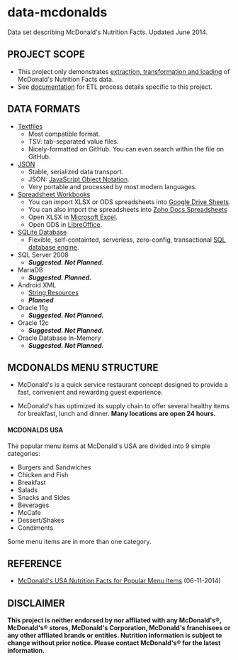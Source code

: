 data-mcdonalds
==============

Data set describing McDonald's Nutrition Facts. Updated June 2014.

## PROJECT SCOPE

+ This project only demonstrates [extraction, transformation and loading](http://en.wikipedia.org/wiki/Extract,_transform,_load) of McDonald's Nutrition Facts data.
+ See [documentation](https://github.com/pffy/data-mcdonalds/tree/master/docs) for ETL process details specific to this project.

## DATA FORMATS

+ [Textfiles](https://github.com/pffy/data-mcdonalds/tree/master/textfiles)
    + Most compatible format.
    + TSV: tab-separated value files.
    + Nicely-formatted on GitHub. You can even search within the file on GitHub.
+ [JSON](https://github.com/pffy/data-mcdonalds/tree/master/json)
    + Stable, serialized data transport.
    + JSON: [JavaScript Object Notation](http://www.json.org/).
    + Very portable and processed by most modern languages.
+ [Spreadsheet Workbooks](https://github.com/pffy/data-mcdonalds/tree/master/workbooks)
    + You can import XLSX or ODS spreadsheets into [Google Drive Sheets](http://www.google.com/sheets/about/index.html).
    + You can also import the spreadsheets into [Zoho Docs Spreadsheets](https://www.zoho.com/docs/online-spreadsheet.html)
    + Open XLSX in [Microsoft Excel](http://office.microsoft.com/en-us/excel/).
    + Open ODS in [LibreOffice](http://www.libreoffice.org/).
+ [SQLite Database](https://github.com/pffy/data-mcdonalds/tree/master/sql)
    + Flexible, self-containted, serverless, zero-config, transactional [SQL database engine](http://www.sqlite.org/).
+ SQL Server 2008
    + ***Suggested. Not Planned.***
+ MariaDB
    + ***Suggested. Planned.***
+ Android XML
    + [String Resources](http://developer.android.com/guide/topics/resources/string-resource.html)
    + ***Planned***
+ Oracle 11g
    + ***Suggested. Not Planned.***
+ Oracle 12c
    + ***Suggested. Not Planned.***
+ Oracle Database In-Memory
    + ***Suggested. Not Planned.***


## MCDONALDS MENU STRUCTURE

  + McDonald's is a quick service restaurant concept designed to provide a fast,
  convenient and rewarding guest experience.

  + McDonald's has optimized its supply chain to offer several healthy
  items for breakfast, lunch and dinner. **Many locations are open 24 hours.**


#### MCDONALDS USA

The popular menu items at McDonald's USA are divided into 9 simple categories:

  + Burgers and Sandwiches
  + Chicken and Fish
  + Breakfast
  + Salads
  + Snacks and Sides
  + Beverages
  + McCafe
  + Dessert/Shakes
  + Condiments

Some menu items are in more than one category.

## REFERENCE

+ [McDonald's USA Nutrition Facts for Popular Menu Items](http://nutrition.mcdonalds.com/getnutrition/nutritionfacts.pdf) (06-11-2014)

## DISCLAIMER

**This project is neither endorsed by nor affliated with any McDonald's®,  McDonald's® stores, McDonald's Corporation, McDonald's franchisees or any other affliated brands or entities. Nutrition information is subject to change without prior notice. Please contact McDonald's® for the latest information.**

